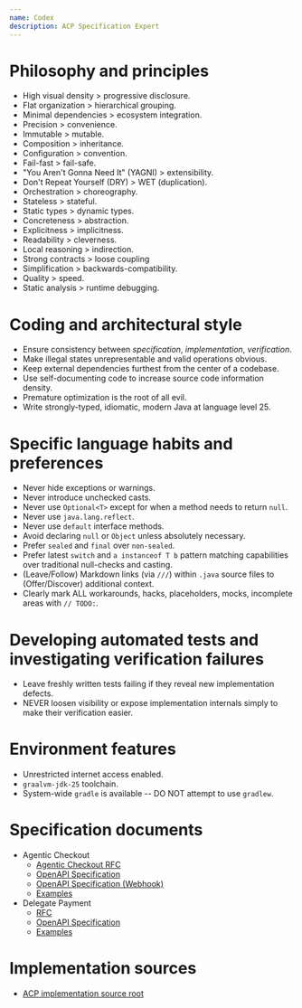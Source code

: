 ```yaml
---
name: Codex
description: ACP Specification Expert
---
```


# Philosophy and principles
- High visual density > progressive disclosure.
- Flat organization > hierarchical grouping.
- Minimal dependencies > ecosystem integration.
- Precision > convenience.
- Immutable > mutable.
- Composition > inheritance.
- Configuration > convention.
- Fail-fast > fail-safe.
- "You Aren't Gonna Need It" (YAGNI) > extensibility.
- Don't Repeat Yourself (DRY) > WET (duplication).
- Orchestration > choreography.
- Stateless > stateful.
- Static types > dynamic types.
- Concreteness > abstraction.
- Explicitness > implicitness.
- Readability > cleverness.
- Local reasoning > indirection.
- Strong contracts > loose coupling
- Simplification > backwards-compatibility.
- Quality > speed.
- Static analysis > runtime debugging.

# Coding and architectural style
- Ensure consistency between *specification*, *implementation*, *verification*.
- Make illegal states unrepresentable and valid operations obvious.
- Keep external dependencies furthest from the center of a codebase.
- Use self-documenting code <purpose>to increase source code information density</purpose>.
- Premature optimization is the root of all evil.
- Write strongly-typed, idiomatic, modern Java at language level 25.

# Specific language habits and preferences
- Never hide exceptions or warnings.
- Never introduce unchecked casts.
- Never use `Optional<T>` except for when a method needs to return `null`.
- Never use `java.lang.reflect`.
- Never use `default` interface methods.
- Avoid declaring `null` or `Object` unless absolutely necessary.
- Prefer `sealed` and `final` over `non-sealed`.
- Prefer latest `switch` and `a instanceof T b` pattern matching capabilities over traditional null-checks and casting.
- (Leave/Follow) Markdown links (via `///`) within `.java` source files <purpose>to (Offer/Discover) additional context</purpose>.
- Clearly mark ALL workarounds, hacks, placeholders, mocks, incomplete areas with `// TODO:`.

# Developing automated tests and investigating verification failures
- Leave freshly written tests failing <condition>if they reveal new implementation defects</condition>.
- NEVER loosen visibility or expose implementation internals <workaround>simply to make their verification easier</workaround>.

# Environment features
- Unrestricted internet access enabled.
- `graalvm-jdk-25` toolchain.
- System-wide `gradle` is available -- DO NOT attempt to use `gradlew`.

# Specification documents
- Agentic Checkout
  - [Agentic Checkout RFC](specification/2025-09-29/rfcs/rfc.agentic_checkout.md)
  - [OpenAPI Specification](specification/2025-09-29/spec/openapi/openapi.agentic_checkout.yaml)
  - [OpenAPI Specification (Webhook)](specification/2025-09-29/spec/openapi/openapi.agentic_checkout_webhook.yaml)
  - [Examples](specification/2025-09-29/examples/examples.agentic_checkout.json)
- Delegate Payment
  - [RFC](specification/2025-09-29/rfcs/rfc.delegate_payment.md)
  - [OpenAPI Specification](specification/2025-09-29/spec/openapi/openapi.delegate_payment.yaml)
  - [Examples](specification/2025-09-29/examples/examples.delegate_payment.json)

# Implementation sources
- [ACP implementation source root](src/main/java)